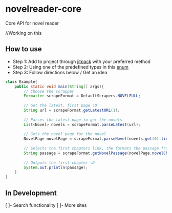 # novelreader-core
Core API for novel reader

//Working on this
## How to use
- Step 1: Add to project through [jitpack](https://jitpack.io/#Doomsdayrs/novelreader-core) with your preferred method
- Step 2: Using one of the predefined types in this [enum](https://github.com/Doomsdayrs/novelreader-core/blob/master/src/main/java/com/github/Doomsdayrs/api/novelreaderCore/main/DefaultScrapers.java)
- Step 3: Follow directions below / Get an idea

```java
class Example{
    public static void main(String[] args){
        // Choose the scrapper
        Formatter scrapeFormat = DefaultScrapers.NOVELFULL;
        
        // Get the latest, first page :D
        String url = scrapeFormat.getLatestURL(1);
        
        // Parses the latest page to get the novels
        List<Novel> novels = scrapeFormat.parseLatest(url);
        
        // Gets the novel page for the novel
        NovelPage novelPage = scrapeFormat.parseNovel(novels.get(0).link);
        
        // Selects the first chapters link, the formats the passage from it
        String passage = scrapeFormat.getNovelPassage(novelPage.novelChapters.get(0).link);
        
        // Outputs the first chapter :D
        System.out.println(passage);
    }
}
```

## In Development
[ ]- Search functionality
[ ]- More sites
